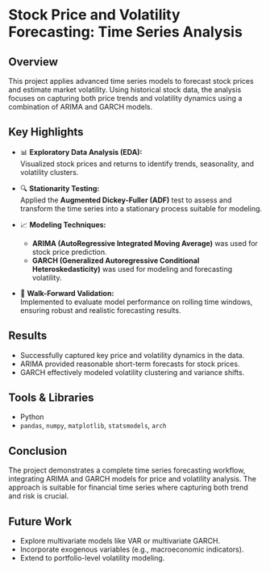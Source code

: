 # Stock Price and Volatility Forecasting: Time Series Analysis

## Overview

This project applies advanced time series models to forecast stock prices and estimate market volatility. Using historical stock data, the analysis focuses on capturing both price trends and volatility dynamics using a combination of ARIMA and GARCH models.

## Key Highlights

- 📊 **Exploratory Data Analysis (EDA):**  
  Visualized stock prices and returns to identify trends, seasonality, and volatility clusters.

- 🔍 **Stationarity Testing:**  
  Applied the **Augmented Dickey-Fuller (ADF)** test to assess and transform the time series into a stationary process suitable for modeling.

- 📈 **Modeling Techniques:**  
  - **ARIMA (AutoRegressive Integrated Moving Average)** was used for stock price prediction.  
  - **GARCH (Generalized Autoregressive Conditional Heteroskedasticity)** was used for modeling and forecasting volatility.

- 🔁 **Walk-Forward Validation:**  
  Implemented to evaluate model performance on rolling time windows, ensuring robust and realistic forecasting results.

## Results

- Successfully captured key price and volatility dynamics in the data.
- ARIMA provided reasonable short-term forecasts for stock prices.
- GARCH effectively modeled volatility clustering and variance shifts.

## Tools & Libraries

- Python  
- `pandas`, `numpy`, `matplotlib`, `statsmodels`, `arch`

## Conclusion

The project demonstrates a complete time series forecasting workflow, integrating ARIMA and GARCH models for price and volatility analysis. The approach is suitable for financial time series where capturing both trend and risk is crucial.

## Future Work

- Explore multivariate models like VAR or multivariate GARCH.
- Incorporate exogenous variables (e.g., macroeconomic indicators).
- Extend to portfolio-level volatility modeling.

